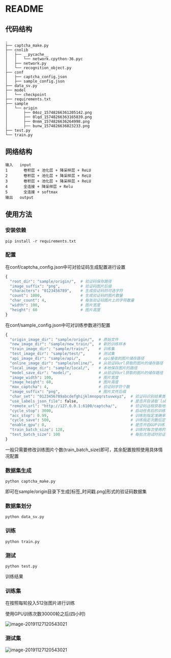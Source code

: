 # README

## 代码结构

```
.
├── captcha_make.py
├── cnnlib
│   ├── __pycache__
│   │   └── network.cpython-36.pyc
│   ├── network.py
│   └── recognition_object.py
├── conf
│   ├── captcha_config.json
│   ├── sample_config.json
├── data_sv.py
├── model
│   └── checkpoint
├── requirements.txt
├── sample
│   └── origin
│       ├── 04oz_15748266361205142.png
│       ├── 0lqd_15748266363165839.png
│       ├── 0nmm_1574826636264998.png
│       ├── bunw_1574826636023233.png
├── test.py
└── train.py
```

## 网络结构

```
输入	 input
1	    卷积层 + 池化层 + 降采样层 + ReLU
2   	卷积层 + 池化层 + 降采样层 + ReLU
3	    卷积层 + 池化层 + 降采样层 + ReLU
4	    全连接 + 降采样层 + Relu
5	    全连接 + softmax
输出	 output
```

## 使用方法

### 安装依赖

```
pip install -r requirements.txt
```

### 配置

在conf/captcha_config.json中可对验证码生成配置进行设置

```python
{
  "root_dir": "sample/origin/",  # 验证码保存路径
  "image_suffix": "png",         # 验证码图片后缀
  "characters": "0123456789",    # 生成验证码的可选字符
  "count": 1000,                 # 生成验证码的图片数量
  "char_count": 4,               # 每张验证码图片上的字符数量
  "width": 100,                  # 图片宽度
  "height": 60                   # 图片高度
}
```

在conf/sample_config.json中可对训练参数进行配置

```python
{
  "origin_image_dir": "sample/origin/",  # 原始文件
  "new_image_dir": "sample/new_train/",  # 新的训练样本
  "train_image_dir": "sample/train/",    # 训练集
  "test_image_dir": "sample/test/",      # 测试集
  "api_image_dir": "sample/api/",        # api接收的图片储存路径
  "online_image_dir": "sample/online/",  # 从验证码url获取的图片的储存路径
  "local_image_dir": "sample/local/",    # 本地保存图片的路径
  "model_save_dir": "model/",            # 从验证码url获取的图片的储存路径
  "image_width": 100,                    # 图片宽度
  "image_height": 60,                    # 图片高度
  "max_captcha": 4,                      # 验证码字符个数
  "image_suffix": "png",                 # 图片文件后缀
  "char_set": "0123456789abcdefghijklmnopqrstuvwxyz",  # 验证码识别结果类别
  "use_labels_json_file": false,                       # 是否开启读取`labels.json`内容
  "remote_url": "http://127.0.0.1:6100/captcha/",      # 验证码远程获取地址
  "cycle_stop": 3000,                                  # 启动任务后的训练指定次数后停止
  "acc_stop": 0.99,                                    # 训练到指定准确率后停止
  "cycle_save": 500,                                   # 训练指定次数后定时保存模型
  "enable_gpu": 0,                                     # 是否开启GUP训练
  "train_batch_size": 128,                             # 训练时每次使用的图片张数，如果CPU或者GPU内存太小可以减少这个参数
  "test_batch_size": 100                               # 每批次测试时验证的图片张数，不要超过验证码集的总数
}

```

一般只需要修改训练图片个数(train_batch_size)即可，其余配置按照使用具体情况配置

### 数据集生成

```
python captcha_make.py
```

即可在sample/origin目录下生成[标签_时间戳.png]形式的验证码数据集

### 数据集划分

```
python data_sv.py
```

### 训练

```
python train.py
```

### 测试

```
python test.py
```

训练结果

### 训练集

在按照每轮投入512张图片进行训练

使用GPU训练次数30000轮之后(四小时)

![image-20191127120543021](http://www.daiwei.store/img/train.png)

### 测试集

![image-20191127120543021](http://www.daiwei.store/img/test.png)



